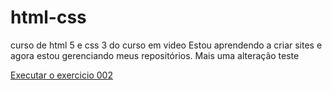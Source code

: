 # html-css
 curso de html 5 e css 3 do curso em video
 Estou aprendendo a criar sites e agora estou gerenciando meus repositórios.
 Mais uma alteração teste

<a href=" https://nathadeoliveira.github.io/html-css/exercicios/ex006/index.html"> Executar o exercicio 002</a>
